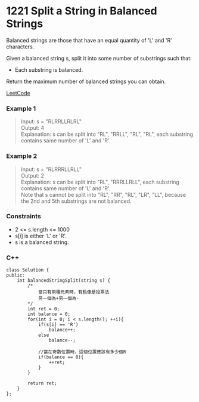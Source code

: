 # 1221 Split a String in Balanced Strings

Balanced strings are those that have an equal quantity of 'L' and 'R' characters.

Given a balanced string s, split it into some number of substrings such that:

* Each substring is balanced.

Return the maximum number of balanced strings you can obtain.

[LeetCode](https://leetcode.cn/problems/minimum-cost-to-move-chips-to-the-same-position/)

### Example 1

>Input: s = "RLRRLLRLRL"  
Output: 4  
Explanation: s can be split into "RL", "RRLL", "RL", "RL", each substring contains same number of 'L' and 'R'.  

### Example 2

>Input: s = "RLRRRLLRLL"  
Output: 2  
Explanation: s can be split into "RL", "RRRLLRLL", each substring contains same number of 'L' and 'R'.  
Note that s cannot be split into "RL", "RR", "RL", "LR", "LL", because the 2nd and 5th substrings are not balanced.  
 

### Constraints

* 2 <= s.length <= 1000
* s[i] is either 'L' or 'R'.
* s is a balanced string.

### C++ 

```
class Solution {
public:
    int balancedStringSplit(string s) {
        /*
            當只有兩種元素時，有點像是投票法
            另一個為+另一個為-
        */
        int ret = 0;
        int balance = 0;
        for(int i = 0; i < s.length(); ++i){
            if(s[i] == 'R')
                balance++;
            else
                balance--;
            
            //當在奇數位置時，這個位置應該有多少個R
            if(balance == 0){
                ++ret;
            }
        }

        return ret;
    }
};
```
